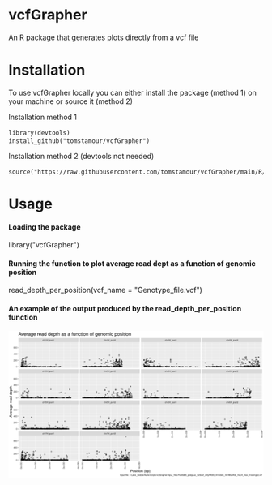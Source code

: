 # vcfGrapher
An R package that generates plots directly from a vcf file

# Installation
To use vcfGrapher locally you can either install the package (method 1) on your machine or source it (method 2)

Installation method 1
```
library(devtools)
install_github("tomstamour/vcfGrapher")
```
Installation method 2 (devtools not needed)
```
source("https://raw.githubusercontent.com/tomstamour/vcfGrapher/main/R/vcfGrapher.R")
```
# Usage
#### Loading the package
library("vcfGrapher")
<br>
#### Running the function to plot average read dept as a function of genomic position
read_depth_per_position(vcf_name = "Genotype_file.vcf")
<br>
#### An example of the output produced by the read_depth_per_position function
![Alt text](/images/Read_depth_per_genomic_position.png)
